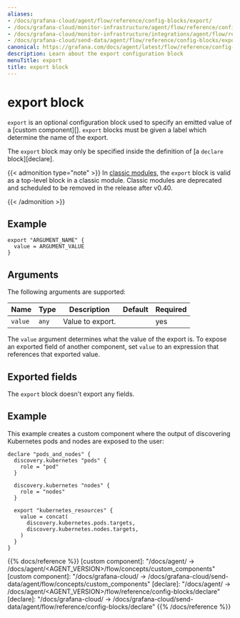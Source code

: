 ```yaml
---
aliases:
- /docs/grafana-cloud/agent/flow/reference/config-blocks/export/
- /docs/grafana-cloud/monitor-infrastructure/agent/flow/reference/config-blocks/export/
- /docs/grafana-cloud/monitor-infrastructure/integrations/agent/flow/reference/config-blocks/export/
- /docs/grafana-cloud/send-data/agent/flow/reference/config-blocks/export/
canonical: https://grafana.com/docs/agent/latest/flow/reference/config-blocks/export/
description: Learn about the export configuration block
menuTitle: export
title: export block
---
```


# export block

`export` is an optional configuration block used to specify an emitted value of a [custom component][].
`export` blocks must be given a label which determine the name of the export.

The `export` block may only be specified inside the definition of [a `declare` block][declare].

{{< admonition type="note" >}}
In [classic modules][], the `export` block is valid as a top-level block in a classic module. Classic modules are deprecated and scheduled to be removed in the release after v0.40.

[classic modules]: https://grafana.com/docs/agent/<AGENT_VERSION>/flow/concepts/modules/#classic-modules-deprecated
{{< /admonition >}}

## Example

```river
export "ARGUMENT_NAME" {
  value = ARGUMENT_VALUE
}
```

## Arguments

The following arguments are supported:

Name    | Type  | Description      | Default | Required
--------|-------|------------------|---------|---------
`value` | `any` | Value to export. |         | yes

The `value` argument determines what the value of the export is.
To expose an exported field of another component, set `value` to an expression that references that exported value.

## Exported fields

The `export` block doesn't export any fields.

## Example

This example creates a custom component where the output of discovering Kubernetes pods and nodes are exposed to the user:

```river
declare "pods_and_nodes" {
  discovery.kubernetes "pods" {
    role = "pod"
  }

  discovery.kubernetes "nodes" {
    role = "nodes"
  }

  export "kubernetes_resources" {
    value = concat(
      discovery.kubernetes.pods.targets,
      discovery.kubernetes.nodes.targets,
    )
  }
}
```

{{% docs/reference %}}
[custom component]: "/docs/agent/ -> /docs/agent/<AGENT_VERSION>/flow/concepts/custom_components"
[custom component]: "/docs/grafana-cloud/ -> /docs/grafana-cloud/send-data/agent/flow/concepts/custom_components"
[declare]: "/docs/agent/ -> /docs/agent/<AGENT_VERSION>/flow/reference/config-blocks/declare"
[declare]: "/docs/grafana-cloud/ -> /docs/grafana-cloud/send-data/agent/flow/reference/config-blocks/declare"
{{% /docs/reference %}}
